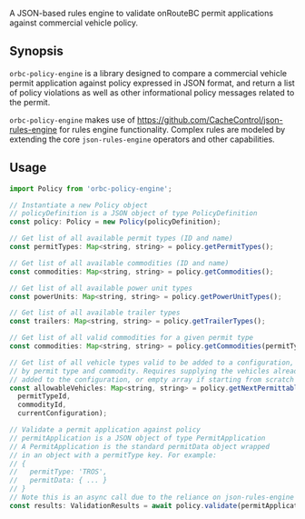 A JSON-based rules engine to validate onRouteBC permit applications against commercial vehicle policy.

## Synopsis
```orbc-policy-engine``` is a library designed to compare a commercial vehicle permit application against policy expressed in JSON format, and return a list of policy violations as well as other informational policy messages related to the permit.

```orbc-policy-engine``` makes use of https://github.com/CacheControl/json-rules-engine for rules engine functionality. Complex rules are modeled by extending the core ```json-rules-engine``` operators and other capabilities.

## Usage
```js
import Policy from 'orbc-policy-engine';

// Instantiate a new Policy object
// policyDefinition is a JSON object of type PolicyDefinition
const policy: Policy = new Policy(policyDefinition);

// Get list of all available permit types (ID and name)
const permitTypes: Map<string, string> = policy.getPermitTypes();

// Get list of all available commodities (ID and name)
const commodities: Map<string, string> = policy.getCommodities();

// Get list of all available power unit types
const powerUnits: Map<string, string> = policy.getPowerUnitTypes();

// Get list of all available trailer types
const trailers: Map<string, string> = policy.getTrailerTypes();

// Get list of all valid commodities for a given permit type
const commodities: Map<string, string> = policy.getCommodities(permitTypeId);

// Get list of all vehicle types valid to be added to a configuration,
// by permit type and commodity. Requires supplying the vehicles already
// added to the configuration, or empty array if starting from scratch
const allowableVehicles: Map<string, string> = policy.getNextPermittableVehicles(
  permitTypeId, 
  commodityId, 
  currentConfiguration);

// Validate a permit application against policy
// permitApplication is a JSON object of type PermitApplication
// A PermitApplication is the standard permitData object wrapped
// in an object with a permitType key. For example:
// {
//   permitType: 'TROS',
//   permitData: { ... }
// }
// Note this is an async call due to the reliance on json-rules-engine
const results: ValidationResults = await policy.validate(permitApplication);
```

